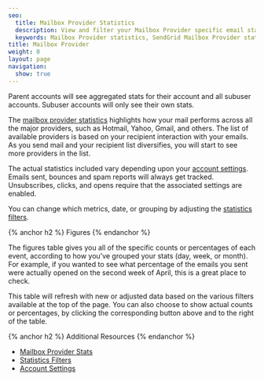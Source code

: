 ```yaml
---
seo:
  title: Mailbox Provider Statistics
  description: View and filter your Mailbox Provider specific email statistics.
  keywords: Mailbox Provider statistics, SendGrid Mailbox Provider statistics, email domain, stats by domain
title: Mailbox Provider
weight: 0
layout: page
navigation:
  show: true
---
```


<call-out>

Parent accounts will see aggregated stats for their account and all subuser accounts. Subuser accounts will only see their own stats.

</call-out>

The [mailbox provider statistics](https://app.sendgrid.com/statistics/mailbox_provider) highlights how your mail performs across all the major providers, such as Hotmail, Yahoo, Gmail, and others. The list of available providers is based on your recipient interaction with your emails. As you send mail and your recipient list diversifies, you will start to see more providers in the list.

The actual statistics included vary depending upon your [account settings]({{root_url}}/User_Guide/Settings/account.html). Emails sent, bounces and spam reports will always get tracked. Unsubscribes, clicks, and opens require that the associated settings are enabled.

You can change which metrics, date, or grouping by adjusting the [statistics filters]({{root_url}}/User_Guide/Statistics/index.html#-Statistics-Filters).

{% anchor h2 %}
Figures
{% endanchor %}

The figures table gives you all of the specific counts or percentages of each event, according to how you’ve grouped your stats (day, week, or month). For example, if you wanted to see what percentage of the emails you sent were actually opened on the second week of April, this is a great place to check.

This table will refresh with new or adjusted data based on the various filters available at the top of the page. You can also choose to show actual counts or percentages, by clicking the corresponding button above and to the right of the table.

{% anchor h2 %}
Additional Resources
{% endanchor %}

- [Mailbox Provider Stats]({{site.app_url}}/statistics/mailbox_provider)
- [Statistics Filters]({{root_url}}/User_Guide/Statistics/index.html#-Statistics-Filters)
- [Account Settings]({{root_url}}/User_Guide/Settings/account.html)
